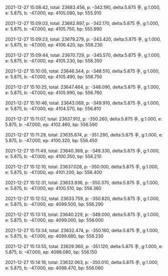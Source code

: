 2021-12-27 15:08:42, total: 23683.456, p: -342.190, delta:5.875 手, g:1.000, e: 5.875, b: -47.000, ep: 4105.090, bp: 555.910

2021-12-27 15:09:03, total: 23682.897, p: -342.170, delta:5.875 手, g:1.000, e: 5.875, b: -47.000, ep: 4105.750, bp: 555.990

2021-12-27 15:09:23, total: 23679.279, p: -343.420, delta:5.875 手, g:1.000, e: 5.875, b: -47.000, ep: 4106.420, bp: 556.230

2021-12-27 15:09:44, total: 23670.729, p: -345.570, delta:5.875 手, g:1.000, e: 5.875, b: -47.000, ep: 4105.230, bp: 556.350

2021-12-27 15:10:05, total: 23646.344, p: -348.510, delta:5.875 手, g:1.000, e: 5.875, b: -47.000, ep: 4105.490, bp: 556.750

2021-12-27 15:10:25, total: 23647.464, p: -348.090, delta:5.875 手, g:1.000, e: 5.875, b: -47.000, ep: 4105.990, bp: 556.760

2021-12-27 15:10:46, total: 23643.069, p: -349.910, delta:5.875 手, g:1.000, e: 5.875, b: -47.000, ep: 4104.570, bp: 556.810

2021-12-27 15:11:07, total: 23637.912, p: -350.260, delta:5.875 手, g:1.000, e: 5.875, b: -47.000, ep: 4102.460, bp: 556.590

2021-12-27 15:11:29, total: 23635.874, p: -351.280, delta:5.875 手, g:1.000, e: 5.875, b: -47.000, ep: 4100.320, bp: 556.450

2021-12-27 15:11:49, total: 23640.369, p: -349.330, delta:5.875 手, g:1.000, e: 5.875, b: -47.000, ep: 4100.350, bp: 556.210

2021-12-27 15:12:10, total: 23637.026, p: -350.000, delta:5.875 手, g:1.000, e: 5.875, b: -47.000, ep: 4101.200, bp: 556.400

2021-12-27 15:12:31, total: 23633.936, p: -350.370, delta:5.875 手, g:1.000, e: 5.875, b: -47.000, ep: 4100.510, bp: 556.360

2021-12-27 15:12:52, total: 23633.759, p: -350.820, delta:5.875 手, g:1.000, e: 5.875, b: -47.000, ep: 4099.500, bp: 556.290

2021-12-27 15:13:13, total: 23640.229, p: -349.000, delta:5.875 手, g:1.000, e: 5.875, b: -47.000, ep: 4099.000, bp: 556.000

2021-12-27 15:13:34, total: 23632.474, p: -350.160, delta:5.875 手, g:1.000, e: 5.875, b: -47.000, ep: 4099.680, bp: 556.230

2021-12-27 15:13:55, total: 23629.360, p: -351.120, delta:5.875 手, g:1.000, e: 5.875, b: -47.000, ep: 4098.080, bp: 556.150

2021-12-27 15:14:16, total: 23632.063, p: -350.010, delta:5.875 手, g:1.000, e: 5.875, b: -47.000, ep: 4098.470, bp: 556.060